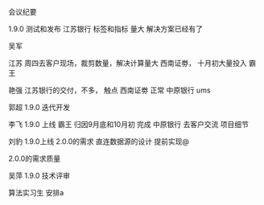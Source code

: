 

会议纪要

1.9.0 测试和发布
江苏银行 标签和指标 量大 解决方案已经有了

吴军

江苏 周四去客户现场，裁剪数量，解决计算量大
西南证劵， 十月初大量投入
霸王  

艳强
江苏银行的交付，不多， 触点
西南证劵 正常
中原银行 ums

郭超
1.9.0 迭代开发


李飞
1.9.0 上线
霸王 归因9月底和10月初 完成
中原银行 去客户交流 项目细节

刘豹
1.9.0上线
2.0.0的需求
直连数据源的设计
提前实现@

2.0.0的需求质量

吴萍
1.9.0 技术评审

算法实习生  安排a



